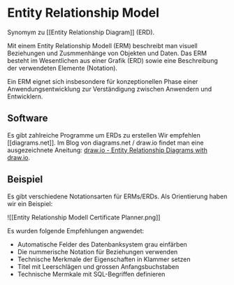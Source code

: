 # Entity Relationship Model

Synomym zu [[Entity Relationship Diagram]] (ERD).

Mit einem Entity Relationship Modell (ERM) beschreibt man visuell Beziehungen und Zusmmenhänge von Objekten und Daten. Das ERM besteht im Wesentlichen aus einer Grafik (ERD) sowie eine Beschreibung der verwendeten Elemente (Notation).

Ein ERM eignet sich insbesondere für konzeptionellen Phase einer Anwendungsentwicklung zur Verständigung zwischen Anwendern und Entwicklern.

## Software

Es gibt zahlreiche Programme um ERDs zu erstellen Wir empfehlen [[diagrams.net]]. Im Blog von diagrams.net / draw.io findet man eine ausgezeichnete Aneitung: [draw.io - Entity Relationship Diagrams with draw.io](https://drawio-app.com/entity-relationship-diagrams-with-draw-io/).

## Beispiel

Es gibt verschiedene Notationsarten für ERMs/ERDs. Als Orientierung haben wir ein Beispiel:

![[Entity Relationship Modell Certificate Planner.png]]

Es wurden folgende Empfehlungen angwendet:
* Automatische Felder des Datenbanksystem grau einfärben
* Die nummerische Notation für Beziehungen verwenden
* Technische Merkmale der Eigenschaften in Klammer setzen
* Titel mit Leerschlägen und grossen Anfangsbuchstaben
* Technische Mermkale mit SQL-Begriffen definieren